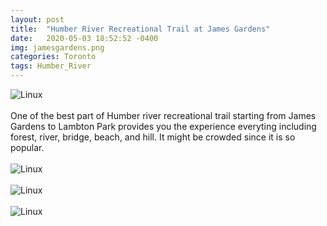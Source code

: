 ```yaml
---
layout: post
title:  "Humber River Recreational Trail at James Gardens"
date:   2020-05-03 18:52:52 -0400
img: jamesgardens.png
categories: Toronto
tags: Humber_River
---
```


![Linux]({{site.baseurl}}/images/jamesgardens.png)
<br>
<br>
One of the best part of Humber river recreational trail starting from James Gardens to Lambton Park provides you the experience everyting including forest, river, bridge, beach, and hill. It might be crowded since it is so popular. 
<br>
<br>
![Linux]({{site.baseurl}}/images/jamesgardens1.jpg)
<br>
<br>
![Linux]({{site.baseurl}}/images/jamesgardens2.jpg)
<br>
<br>
![Linux]({{site.baseurl}}/images/jamesgardens3.jpg)
